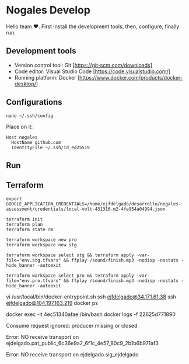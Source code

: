 # Nogales Develop

Hello team ❤️. First install the development tools, then, configure, finally run.

## Development tools
- Version control tool: Git [https://git-scm.com/downloads]
- Code editor: Visual Studio Code [https://code.visualstudio.com/]
- Running platform: Docker [https://www.docker.com/products/docker-desktop/]

## Configurations

```
nano ~/.ssh/config
```
Place on it:
```
Host nogales
  HostName github.com
  IdentityFile ~/.ssh/id_ed25519
```
## Run

## Terraform
```
export GOOGLE_APPLICATION_CREDENTIALS=/home/ejfdelgado/desarrollo/nogales-assessment/credentials/local-volt-431316-m2-4fe954a04994.json

terraform init
terraform plan
terraform state rm

terraform workspace new pro
terraform workspace new stg

terraform workspace select stg && terraform apply -var-file="env.stg.tfvars" && ffplay /sound/finish.mp3 -nodisp -nostats -hide_banner -autoexit

terraform workspace select pro && terraform apply -var-file="env.pro.tfvars" && ffplay /sound/finish.mp3 -nodisp -nostats -hide_banner -autoexit
```
vi /usr/local/bin/docker-entrypoint.sh
ssh ejfdelgado@34.171.61.38
ssh ejfdelgado@104.197.163.219
docker ps

docker exec -it 4ec51340afae /bin/bash
docker logs -f 22625d771890

Consume request ignored: producer missing or closed

Error: NO receive transport on ejdelgado.pat_public_6c36e9a2_6f1c_4e57_80c9_2b1b6b971af3

Error: NO receive transport on ejdelgado.sig_ejdelgado

